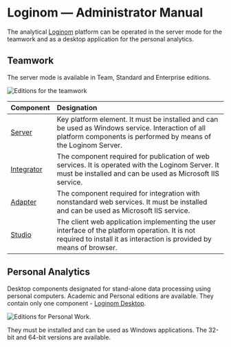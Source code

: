 # Loginom — Administrator Manual

The analytical [Loginom](https://loginom.ru) platform can be operated in the server mode for the teamwork and as a desktop application for the personal analytics.

## Teamwork

The server mode is available in Team, Standard and Enterprise editions.

![Editions for the teamwork](./lg_group.svg)

| Component | Designation |
|:----------|:-----------|
| [Server](./server/README.md) | Key platform element. It must be installed and can be used as Windows service. Interaction of all platform components is performed by means of the Loginom Server. |
| [Integrator](./integrator/README.md) | The component required for publication of web services. It is operated with the Loginom Server. It must be installed and can be used as Microsoft IIS service. |
| [Adapter](./adapter/README.md) | The component required for integration with nonstandard web services. It must be installed and can be used as Microsoft IIS service. |
| [Studio](./studio/README.md) | The client web application implementing the user interface of the platform operation. It is not required to install it as interaction is provided by means of browser. |

## Personal Analytics

Desktop components designated for stand-alone data processing using personal computers. Academic and Personal editions are available. They contain only one component - [Loginom Desktop](./desktop/README.md).

![Editions for Personal Work.](./lg_personal.svg)

They must be installed and can be used as Windows applications. The 32-bit and 64-bit versions are available.

